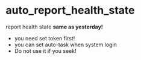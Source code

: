 # auto_report_health_state
report health state **same as yesterday!**

+ you need set token first!
+ you can set auto-task when system login
+ Do not use it if you seek!
